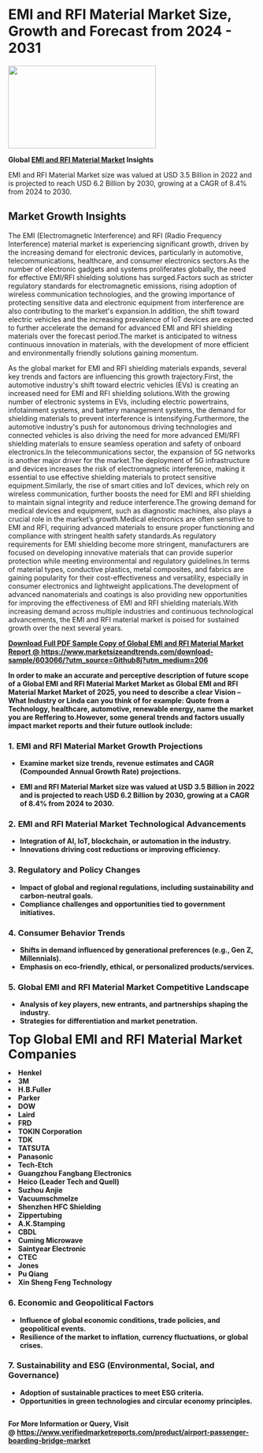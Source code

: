 <H1>EMI and RFI Material Market Size, Growth and Forecast from 2024 - 2031</H1><img class="aligncenter size-medium wp-image-584254" src="https://thirdeyenews.in/wp-content/uploads/2024/09/Global-Market-Research-300x168.jpeg" alt="" width="300" height="168" /><p><strong>Global&nbsp;<a href="https://www.marketsizeandtrends.com/download-sample/603066/?utm_source=Github8j?utm_medium=206">EMI and RFI Material Market</a> Insights</strong></p><p>EMI and RFI Material Market size was valued at USD 3.5 Billion in 2022 and is projected to reach USD 6.2 Billion by 2030, growing at a CAGR of 8.4% from 2024 to 2030.</p><p><h2>Market Growth Insights</h2> <p>The EMI (Electromagnetic Interference) and RFI (Radio Frequency Interference) material market is experiencing significant growth, driven by the increasing demand for electronic devices, particularly in automotive, telecommunications, healthcare, and consumer electronics sectors.As the number of electronic gadgets and systems proliferates globally, the need for effective EMI/RFI shielding solutions has surged.Factors such as stricter regulatory standards for electromagnetic emissions, rising adoption of wireless communication technologies, and the growing importance of protecting sensitive data and electronic equipment from interference are also contributing to the market's expansion.In addition, the shift toward electric vehicles and the increasing prevalence of IoT devices are expected to further accelerate the demand for advanced EMI and RFI shielding materials over the forecast period.The market is anticipated to witness continuous innovation in materials, with the development of more efficient and environmentally friendly solutions gaining momentum.</p> <p><strong><a href="#"></a></strong></p> <p>As the global market for EMI and RFI shielding materials expands, several key trends and factors are influencing this growth trajectory.First, the automotive industry's shift toward electric vehicles (EVs) is creating an increased need for EMI and RFI shielding solutions.With the growing number of electronic systems in EVs, including electric powertrains, infotainment systems, and battery management systems, the demand for shielding materials to prevent interference is intensifying.Furthermore, the automotive industry's push for autonomous driving technologies and connected vehicles is also driving the need for more advanced EMI/RFI shielding materials to ensure seamless operation and safety of onboard electronics.In the telecommunications sector, the expansion of 5G networks is another major driver for the market.The deployment of 5G infrastructure and devices increases the risk of electromagnetic interference, making it essential to use effective shielding materials to protect sensitive equipment.Similarly, the rise of smart cities and IoT devices, which rely on wireless communication, further boosts the need for EMI and RFI shielding to maintain signal integrity and reduce interference.The growing demand for medical devices and equipment, such as diagnostic machines, also plays a crucial role in the market’s growth.Medical electronics are often sensitive to EMI and RFI, requiring advanced materials to ensure proper functioning and compliance with stringent health safety standards.As regulatory requirements for EMI shielding become more stringent, manufacturers are focused on developing innovative materials that can provide superior protection while meeting environmental and regulatory guidelines.In terms of material types, conductive plastics, metal composites, and fabrics are gaining popularity for their cost-effectiveness and versatility, especially in consumer electronics and lightweight applications.The development of advanced nanomaterials and coatings is also providing new opportunities for improving the effectiveness of EMI and RFI shielding materials.With increasing demand across multiple industries and continuous technological advancements, the EMI and RFI material market is poised for sustained growth over the next several years.</p> <p><strong><a href="#"></p><p><span class=""><strong>Download Full PDF Sample Copy of Global EMI and RFI Material Market Report</strong> @ <a href="https://www.marketsizeandtrends.com/download-sample/603066/?utm_source=Github8j?utm_medium=206" target="_blank">https://www.marketsizeandtrends.com/download-sample/603066/?utm_source=Github8j?utm_medium=206</a></span></p><p>In order to make an accurate and perceptive description of future scope of a Global&nbsp;EMI and RFI Material Market Market as Global&nbsp;EMI and RFI Material Market Market of 2025, you need to describe a clear Vision &ndash; What Industry or Linda can you think of for example: Quote from a Technology, healthcare, automotive, renewable energy, name the market you are Reffering to.However, some general trends and factors usually impact market reports and their future outlook include:</p><h3>1.&nbsp;<strong>EMI and RFI Material Market Growth Projections</strong></h3><ul><li>Examine market size trends, revenue estimates and CAGR (Compounded Annual Growth Rate) projections.</li><li><p>EMI and RFI Material Market size was valued at USD 3.5 Billion in 2022 and is projected to reach USD 6.2 Billion by 2030, growing at a CAGR of 8.4% from 2024 to 2030.</p></li></ul><h3>2.&nbsp;<strong>EMI and RFI Material Market Technological Advancements</strong></h3><ul><li>Integration of AI, IoT, blockchain, or automation in the industry.</li><li>Innovations driving cost reductions or improving efficiency.</li></ul><h3>3.&nbsp;<strong>Regulatory and Policy Changes</strong></h3><ul><li>Impact of global and regional regulations, including sustainability and carbon-neutral goals.</li><li>Compliance challenges and opportunities tied to government initiatives.</li></ul><h3>4.&nbsp;<strong>Consumer Behavior Trends</strong></h3><ul><li>Shifts in demand influenced by generational preferences (e.g., Gen Z, Millennials).</li><li>Emphasis on eco-friendly, ethical, or personalized products/services.</li></ul><h3>5.&nbsp;<strong>Global EMI and RFI Material Market Competitive Landscape</strong></h3><ul><li>Analysis of key players, new entrants, and partnerships shaping the industry.</li><li>Strategies for differentiation and market penetration.</li></ul><p data-pm-slice="1 1 []"><span style="color: inherit; font-family: inherit; font-size: 25px;">Top Global EMI and RFI Material Market Companies</span></p><div class="" data-test-id=""><p><li>Henkel</li><li> 3M</li><li> H.B.Fuller</li><li> Parker</li><li> DOW</li><li> Laird</li><li> FRD</li><li> TOKIN Corporation</li><li> TDK</li><li> TATSUTA</li><li> Panasonic</li><li> Tech-Etch</li><li> Guangzhou Fangbang Electronics</li><li> Heico (Leader Tech and Quell)</li><li> Suzhou Anjie</li><li> Vacuumschmelze</li><li> Shenzhen HFC Shielding</li><li> Zippertubing</li><li> A.K.Stamping</li><li> CBDL</li><li> Cuming Microwave</li><li> Saintyear Electronic</li><li> CTEC</li><li> Jones</li><li> Pu Qiang</li><li> Xin Sheng Feng Technology</li></p></div><h3>6.&nbsp;<strong>Economic and Geopolitical Factors</strong></h3><ul><li>Influence of global economic conditions, trade policies, and geopolitical events.</li><li>Resilience of the market to inflation, currency fluctuations, or global crises.</li></ul><h3>7.&nbsp;<strong>Sustainability and ESG (Environmental, Social, and Governance)</strong></h3><ul><li>Adoption of sustainable practices to meet ESG criteria.</li><li>Opportunities in green technologies and circular economy principles.</li></ul><h2><strong style="font-size: 14px;">For More Information or Query, Visit @&nbsp;</strong><a style="background-color: #ffffff; font-size: 14px;" href="https://www.marketsizeandtrends.com/report/emi-and-rfi-material-market/" target="_blank">https://www.verifiedmarketreports.com/product/airport-passenger-boarding-bridge-market</a></h2>